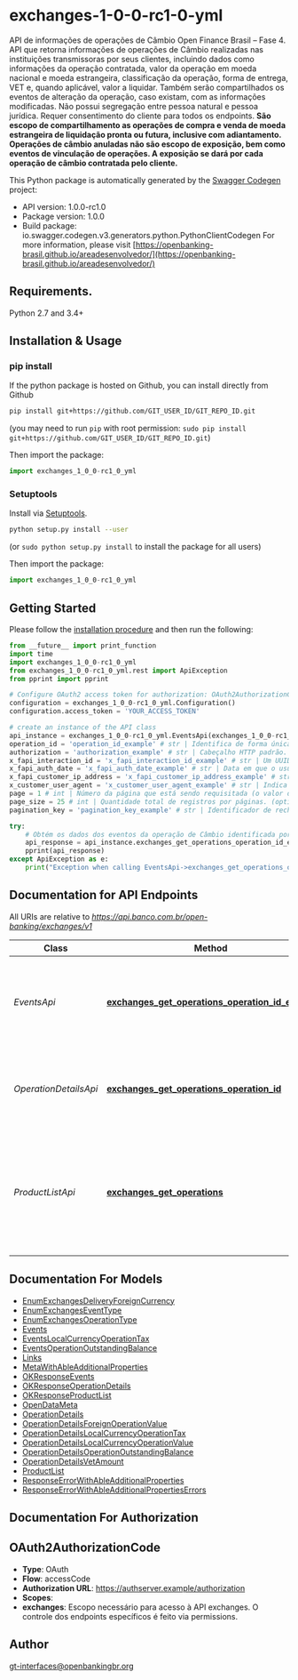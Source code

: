 # exchanges-1-0-0-rc1-0-yml
API de informações de operações de Câmbio Open Finance Brasil – Fase 4.  API que retorna informações de operações de Câmbio realizadas nas instituições transmissoras por seus clientes, incluindo dados como informações da operação contratada, valor da operação em moeda nacional e moeda estrangeira, classificação da operação, forma de entrega, VET e, quando aplicável, valor a liquidar.  Também serão compartilhados os eventos de alteração da operação, caso existam, com as informações modificadas.  Não possui segregação entre pessoa natural e pessoa jurídica.  Requer consentimento do cliente para todos os endpoints.  __São escopo de compartilhamento as operações de compra e venda de moeda estrangeira de liquidação pronta ou futura, inclusive com adiantamento.  Operações de câmbio anuladas não são escopo de exposição, bem como eventos de vinculação de operações.  A exposição se dará por cada operação de câmbio contratada pelo cliente.__ 

This Python package is automatically generated by the [Swagger Codegen](https://github.com/swagger-api/swagger-codegen) project:

- API version: 1.0.0-rc1.0
- Package version: 1.0.0
- Build package: io.swagger.codegen.v3.generators.python.PythonClientCodegen
For more information, please visit [https://openbanking-brasil.github.io/areadesenvolvedor/](https://openbanking-brasil.github.io/areadesenvolvedor/)

## Requirements.

Python 2.7 and 3.4+

## Installation & Usage
### pip install

If the python package is hosted on Github, you can install directly from Github

```sh
pip install git+https://github.com/GIT_USER_ID/GIT_REPO_ID.git
```
(you may need to run `pip` with root permission: `sudo pip install git+https://github.com/GIT_USER_ID/GIT_REPO_ID.git`)

Then import the package:
```python
import exchanges_1_0_0-rc1_0_yml 
```

### Setuptools

Install via [Setuptools](http://pypi.python.org/pypi/setuptools).

```sh
python setup.py install --user
```
(or `sudo python setup.py install` to install the package for all users)

Then import the package:
```python
import exchanges_1_0_0-rc1_0_yml
```

## Getting Started

Please follow the [installation procedure](#installation--usage) and then run the following:

```python
from __future__ import print_function
import time
import exchanges_1_0_0-rc1_0_yml
from exchanges_1_0_0-rc1_0_yml.rest import ApiException
from pprint import pprint

# Configure OAuth2 access token for authorization: OAuth2AuthorizationCode
configuration = exchanges_1_0_0-rc1_0_yml.Configuration()
configuration.access_token = 'YOUR_ACCESS_TOKEN'

# create an instance of the API class
api_instance = exchanges_1_0_0-rc1_0_yml.EventsApi(exchanges_1_0_0-rc1_0_yml.ApiClient(configuration))
operation_id = 'operation_id_example' # str | Identifica de forma única  o relacionamento do cliente com o produto, mantendo as regras de imutabilidade dentro da instituição transmissora.
authorization = 'authorization_example' # str | Cabeçalho HTTP padrão. Permite que as credenciais sejam fornecidas dependendo do tipo de recurso solicitado
x_fapi_interaction_id = 'x_fapi_interaction_id_example' # str | Um UUID RFC4122 usado como um ID de correlação entre request e response. Campo de geração e envio obrigatório pela receptora (client) e o seu valor deve ser \"espelhado\" pela transmissora (server) no cabeçalho de resposta.
x_fapi_auth_date = 'x_fapi_auth_date_example' # str | Data em que o usuário logou pela última vez com o receptor. Representada de acordo com a RFC7231. Exemplo: Sun, 10 Sep 2017 19:43:31 UTC. (optional)
x_fapi_customer_ip_address = 'x_fapi_customer_ip_address_example' # str | O endereço IP do usuário se estiver atualmente logado com o receptor. (optional)
x_customer_user_agent = 'x_customer_user_agent_example' # str | Indica o user-agent que o usuário utiliza. (optional)
page = 1 # int | Número da página que está sendo requisitada (o valor da primeira página é 1). (optional) (default to 1)
page_size = 25 # int | Quantidade total de registros por páginas. (optional) (default to 25)
pagination_key = 'pagination_key_example' # str | Identificador de rechamada, utilizado para evitar a contagem de chamadas ao endpoint durante a paginação. (optional)

try:
    # Obtém os dados dos eventos da operação de Câmbio identificada por operationId.
    api_response = api_instance.exchanges_get_operations_operation_id_events(operation_id, authorization, x_fapi_interaction_id, x_fapi_auth_date=x_fapi_auth_date, x_fapi_customer_ip_address=x_fapi_customer_ip_address, x_customer_user_agent=x_customer_user_agent, page=page, page_size=page_size, pagination_key=pagination_key)
    pprint(api_response)
except ApiException as e:
    print("Exception when calling EventsApi->exchanges_get_operations_operation_id_events: %s\n" % e)
```

## Documentation for API Endpoints

All URIs are relative to *https://api.banco.com.br/open-banking/exchanges/v1*

Class | Method | HTTP request | Description
------------ | ------------- | ------------- | -------------
*EventsApi* | [**exchanges_get_operations_operation_id_events**](docs/EventsApi.md#exchanges_get_operations_operation_id_events) | **GET** /operations/{operationId}/events | Obtém os dados dos eventos da operação de Câmbio identificada por operationId.
*OperationDetailsApi* | [**exchanges_get_operations_operation_id**](docs/OperationDetailsApi.md#exchanges_get_operations_operation_id) | **GET** /operations/{operationId} | Obtém os dados da operação de Câmbio identificada por operationId.
*ProductListApi* | [**exchanges_get_operations**](docs/ProductListApi.md#exchanges_get_operations) | **GET** /operations | Obtém a lista de operações de Câmbio mantidas pelo cliente na instituição transmissora e para as quais ele tenha fornecido consentimento.

## Documentation For Models

 - [EnumExchangesDeliveryForeignCurrency](docs/EnumExchangesDeliveryForeignCurrency.md)
 - [EnumExchangesEventType](docs/EnumExchangesEventType.md)
 - [EnumExchangesOperationType](docs/EnumExchangesOperationType.md)
 - [Events](docs/Events.md)
 - [EventsLocalCurrencyOperationTax](docs/EventsLocalCurrencyOperationTax.md)
 - [EventsOperationOutstandingBalance](docs/EventsOperationOutstandingBalance.md)
 - [Links](docs/Links.md)
 - [MetaWithAbleAdditionalProperties](docs/MetaWithAbleAdditionalProperties.md)
 - [OKResponseEvents](docs/OKResponseEvents.md)
 - [OKResponseOperationDetails](docs/OKResponseOperationDetails.md)
 - [OKResponseProductList](docs/OKResponseProductList.md)
 - [OpenDataMeta](docs/OpenDataMeta.md)
 - [OperationDetails](docs/OperationDetails.md)
 - [OperationDetailsForeignOperationValue](docs/OperationDetailsForeignOperationValue.md)
 - [OperationDetailsLocalCurrencyOperationTax](docs/OperationDetailsLocalCurrencyOperationTax.md)
 - [OperationDetailsLocalCurrencyOperationValue](docs/OperationDetailsLocalCurrencyOperationValue.md)
 - [OperationDetailsOperationOutstandingBalance](docs/OperationDetailsOperationOutstandingBalance.md)
 - [OperationDetailsVetAmount](docs/OperationDetailsVetAmount.md)
 - [ProductList](docs/ProductList.md)
 - [ResponseErrorWithAbleAdditionalProperties](docs/ResponseErrorWithAbleAdditionalProperties.md)
 - [ResponseErrorWithAbleAdditionalPropertiesErrors](docs/ResponseErrorWithAbleAdditionalPropertiesErrors.md)

## Documentation For Authorization


## OAuth2AuthorizationCode

- **Type**: OAuth
- **Flow**: accessCode
- **Authorization URL**: https://authserver.example/authorization
- **Scopes**: 
 - **exchanges**: Escopo necessário para acesso à API exchanges. O controle dos endpoints específicos é feito via permissions.


## Author

gt-interfaces@openbankingbr.org
